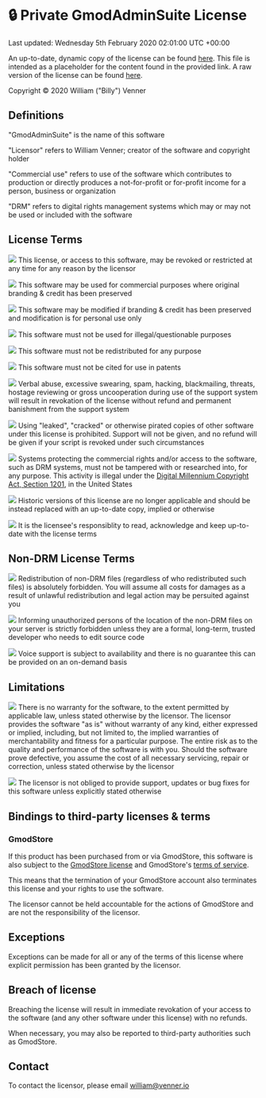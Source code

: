 # 🔒 Private GmodAdminSuite License

Last updated: Wednesday 5th February 2020 02:01:00 UTC +00:00

An up-to-date, dynamic copy of the license can be found [here](https://gmodadminsuite.com/license/private). This file is intended as a placeholder for the content found in the provided link. A raw version of the license can be found [here](https://gmodadminsuite.com/license/private/raw).

Copyright © 2020 William ("Billy") Venner

## Definitions

"GmodAdminSuite" is the name of this software

"Licensor" refers to William Venner; creator of the software and copyright holder

"Commercial use" refers to use of the software which contributes to production or directly produces a not-for-profit or for-profit income for a person, business or organization

"DRM" refers to digital rights management systems which may or may not be used or included with the software

## License Terms

![](https://gmodadminsuite.com/assets/img/silkicons/delete.png) This license, or access to this software, may be revoked or restricted at any time for any reason by the licensor

![](https://gmodadminsuite.com/assets/img/silkicons/money.png) This software may be used for commercial purposes where original branding & credit has been preserved

![](https://gmodadminsuite.com/assets/img/silkicons/script_edit.png) This software may be modified if branding & credit has been preserved and modification is for personal use only

![](https://gmodadminsuite.com/assets/img/silkicons/cross.png) This software must not be used for illegal/questionable purposes

![](https://gmodadminsuite.com/assets/img/silkicons/script_go.png) This software must not be redistributed for any purpose

![](https://gmodadminsuite.com/assets/img/silkicons/user_gray.png) This software must not be cited for use in patents

![](https://gmodadminsuite.com/assets/img/silkicons/rosette.png) Verbal abuse, excessive swearing, spam, hacking, blackmailing, threats, hostage reviewing or gross uncooperation during use of the support system will result in revokation of the license without refund and permanent banishment from the support system

![](https://gmodadminsuite.com/assets/img/silkicons/bin.png) Using "leaked", "cracked" or otherwise pirated copies of other software under this license is prohibited. Support will not be given, and no refund will be given if your script is revoked under such circumstances

![](https://gmodadminsuite.com/assets/img/silkicons/shield.png) Systems protecting the commercial rights and/or access to the software, such as DRM systems, must not be tampered with or researched into, for any purpose. This activity is illegal under the [Digital Millennium Copyright Act, Section 1201](https://www.law.cornell.edu/uscode/text/17/1201), in the United States

![](https://gmodadminsuite.com/assets/img/silkicons/time.png) Historic versions of this license are no longer applicable and should be instead replaced with an up-to-date copy, implied or otherwise

![](https://gmodadminsuite.com/assets/img/silkicons/book.png) It is the licensee's responsiblity to read, acknowledge and keep up-to-date with the license terms

## Non-DRM License Terms

![](https://gmodadminsuite.com/assets/img/silkicons/error.png) Redistribution of non-DRM files (regardless of who redistributed such files) is absolutely forbidden. You will assume all costs for damages as a result of unlawful redistribution and legal action may be persuited against you

![](https://gmodadminsuite.com/assets/img/silkicons/comment.png) Informing unauthorized persons of the location of the non-DRM files on your server is strictly forbidden unless they are a formal, long-term, trusted developer who needs to edit source code

![](https://gmodadminsuite.com/assets/img/silkicons/user_suit.png) Voice support is subject to availability and there is no guarantee this can be provided on an on-demand basis

## Limitations

![](https://gmodadminsuite.com/assets/img/silkicons/delete.png) There is no warranty for the software, to the extent permitted by applicable law, unless stated otherwise by the licensor. The licensor provides the software "as is" without warranty of any kind, either expressed or implied, including, but not limited to, the implied warranties of merchantability and fitness for a particular purpose. The entire risk as to the quality and performance of the software is with you. Should the software prove defective, you assume the cost of all necessary servicing, repair or correction, unless stated otherwise by the licensor

![](https://gmodadminsuite.com/assets/img/silkicons/bug.png) The licensor is not obliged to provide support, updates or bug fixes for this software unless explicitly stated otherwise

## Bindings to third-party licenses & terms

### GmodStore

If this product has been purchased from or via GmodStore, this software is also subject to the [GmodStore license](https://www.gmodstore.com/market/view/6016/license) and GmodStore's [terms of service](https://www.gmodstore.com/help/terms).

This means that the termination of your GmodStore account also terminates this license and your rights to use the software.

The licensor cannot be held accountable for the actions of GmodStore and are not the responsibility of the licensor.

## Exceptions

Exceptions can be made for all or any of the terms of this license where explicit permission has been granted by the licensor.

## Breach of license

Breaching the license will result in immediate revokation of your access to the software (and any other software under this license) with no refunds.

When necessary, you may also be reported to third-party authorities such as GmodStore.

## Contact

To contact the licensor, please email [william@venner.io](mailto:william@venner.io)